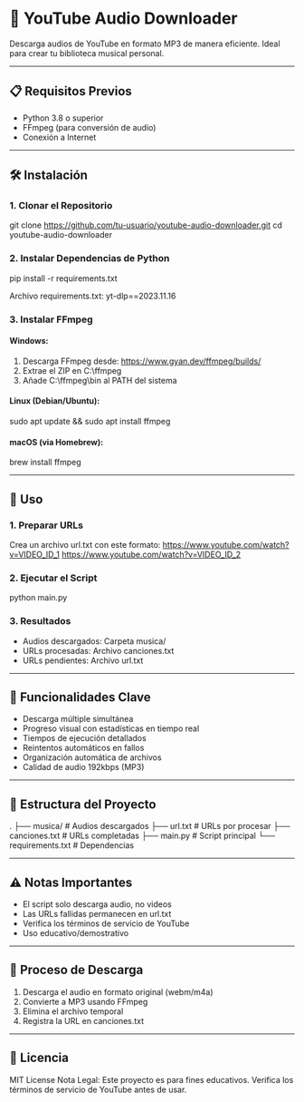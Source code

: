 # 🎵 YouTube Audio Downloader

Descarga audios de YouTube en formato MP3 de manera eficiente. Ideal para crear tu biblioteca musical personal.

---

## 📋 Requisitos Previos

- Python 3.8 o superior
- FFmpeg (para conversión de audio)
- Conexión a Internet

---

## 🛠 Instalación

### 1. Clonar el Repositorio
git clone https://github.com/tu-usuario/youtube-audio-downloader.git
cd youtube-audio-downloader

### 2. Instalar Dependencias de Python
pip install -r requirements.txt

Archivo requirements.txt:
yt-dlp==2023.11.16

### 3. Instalar FFmpeg

#### Windows:
1. Descarga FFmpeg desde: https://www.gyan.dev/ffmpeg/builds/
2. Extrae el ZIP en C:\ffmpeg
3. Añade C:\ffmpeg\bin al PATH del sistema

#### Linux (Debian/Ubuntu):
sudo apt update && sudo apt install ffmpeg

#### macOS (via Homebrew):
brew install ffmpeg

---

## 🚀 Uso

### 1. Preparar URLs
Crea un archivo url.txt con este formato:
https://www.youtube.com/watch?v=VIDEO_ID_1
https://www.youtube.com/watch?v=VIDEO_ID_2

### 2. Ejecutar el Script
python main.py

### 3. Resultados
- Audios descargados: Carpeta musica/
- URLs procesadas: Archivo canciones.txt
- URLs pendientes: Archivo url.txt

---

## 🎨 Funcionalidades Clave

- Descarga múltiple simultánea
- Progreso visual con estadísticas en tiempo real
- Tiempos de ejecución detallados
- Reintentos automáticos en fallos
- Organización automática de archivos
- Calidad de audio 192kbps (MP3)

---

## 📂 Estructura del Proyecto

.
├── musica/           # Audios descargados
├── url.txt           # URLs por procesar
├── canciones.txt     # URLs completadas
├── main.py           # Script principal
└── requirements.txt  # Dependencias

---

## ⚠️ Notas Importantes

- El script solo descarga audio, no videos
- Las URLs fallidas permanecen en url.txt
- Verifica los términos de servicio de YouTube
- Uso educativo/demostrativo

---

## 🔄 Proceso de Descarga

1. Descarga el audio en formato original (webm/m4a)
2. Convierte a MP3 usando FFmpeg
3. Elimina el archivo temporal
4. Registra la URL en canciones.txt

---

## 📜 Licencia
MIT License
Nota Legal: Este proyecto es para fines educativos. Verifica los términos de servicio de YouTube antes de usar.